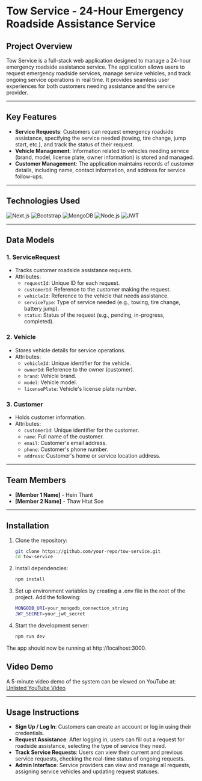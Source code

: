 # Tow Service - 24-Hour Emergency Roadside Assistance Service

## Project Overview
Tow Service is a full-stack web application designed to manage a 24-hour emergency roadside assistance service. The application allows users to request emergency roadside services, manage service vehicles, and track ongoing service operations in real time. It provides seamless user experiences for both customers needing assistance and the service provider.

---

## Key Features
- **Service Requests**: Customers can request emergency roadside assistance, specifying the service needed (towing, tire change, jump start, etc.), and track the status of their request.
- **Vehicle Management**: Information related to vehicles needing service (brand, model, license plate, owner information) is stored and managed.
- **Customer Management**: The application maintains records of customer details, including name, contact information, and address for service follow-ups.

---

## Technologies Used

![Next.js](https://img.shields.io/badge/Next.js-000000?style=for-the-badge&logo=next.js&logoColor=white)
![Bootstrap](https://img.shields.io/badge/Bootstrap-563D7C?style=for-the-badge&logo=bootstrap&logoColor=white)
![MongoDB](https://img.shields.io/badge/MongoDB-4EA94B?style=for-the-badge&logo=mongodb&logoColor=white)
![Node.js](https://img.shields.io/badge/Node.js-43853D?style=for-the-badge&logo=node.js&logoColor=white)
![JWT](https://img.shields.io/badge/JWT-black?style=for-the-badge&logo=JSON%20web%20tokens)

---

## Data Models

### 1. **ServiceRequest**
- Tracks customer roadside assistance requests.
- Attributes:
  - `requestId`: Unique ID for each request.
  - `customerId`: Reference to the customer making the request.
  - `vehicleId`: Reference to the vehicle that needs assistance.
  - `serviceType`: Type of service needed (e.g., towing, tire change, battery jump).
  - `status`: Status of the request (e.g., pending, in-progress, completed).

### 2. **Vehicle**
- Stores vehicle details for service operations.
- Attributes:
  - `vehicleId`: Unique identifier for the vehicle.
  - `ownerId`: Reference to the owner (customer).
  - `brand`: Vehicle brand.
  - `model`: Vehicle model.
  - `licensePlate`: Vehicle's license plate number.

### 3. **Customer**
- Holds customer information.
- Attributes:
  - `customerId`: Unique identifier for the customer.
  - `name`: Full name of the customer.
  - `email`: Customer's email address.
  - `phone`: Customer's phone number.
  - `address`: Customer's home or service location address.

---

## Team Members
- **[Member 1 Name]** - Hein Thant
- **[Member 2 Name]** - Thaw Htut Soe
---
## Installation

1. Clone the repository:
   ```bash
   git clone https://github.com/your-repo/tow-service.git
   cd tow-service

2. Install dependencies:

   ```bash
   npm install

3. Set up environment variables by creating a .env file in the root of the project. Add the following:

    ```bash
    MONGODB_URI=your_mongodb_connection_string
    JWT_SECRET=your_jwt_secret

4. Start the development server:

    ```bash
    npm run dev
The app should now be running at http://localhost:3000.

## Video Demo
A 5-minute video demo of the system can be viewed on YouTube at: [Unlisted YouTube Video](#https://youtu.be/SrEDqHuNfqE)

---

## Usage Instructions

- **Sign Up / Log In**: Customers can create an account or log in using their credentials.
- **Request Assistance**: After logging in, users can fill out a request for roadside assistance, selecting the type of service they need.
- **Track Service Requests**: Users can view their current and previous service requests, checking the real-time status of ongoing requests.
- **Admin Interface**: Service providers can view and manage all requests, assigning service vehicles and updating request statuses.
